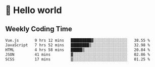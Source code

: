 # 🍻 Hello world

## Weekly Coding Time
<!--START_SECTION:waka-->

```txt
Vue.js       9 hrs 12 mins   █████████▓░░░░░░░░░░░░░░░   38.55 %
JavaScript   7 hrs 52 mins   ████████▒░░░░░░░░░░░░░░░░   32.98 %
HTML         4 hrs 58 mins   █████▒░░░░░░░░░░░░░░░░░░░   20.84 %
JSON         41 mins         ▓░░░░░░░░░░░░░░░░░░░░░░░░   02.86 %
SCSS         17 mins         ▒░░░░░░░░░░░░░░░░░░░░░░░░   01.25 %
```

<!--END_SECTION:waka-->
